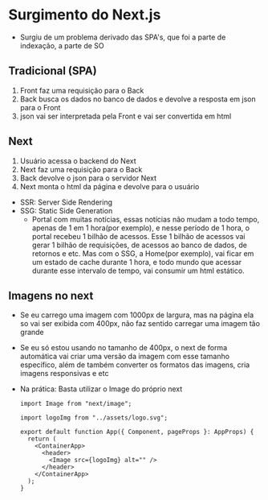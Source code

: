 # Surgimento do Next.js

- Surgiu de um problema derivado das SPA's, que foi a parte de indexação, a parte de SO

## Tradicional (SPA)

1. Front faz uma requisição para o Back
2. Back busca os dados no banco de dados e devolve a resposta em json para o Front
3. json vai ser interpretada pela Front e vai ser convertida em html

## Next

1. Usuário acessa o backend do Next
2. Next faz uma requisição para o Back
3. Back devolve o json para o servidor Next
4. Next monta o html da página e devolve para o usuário

- SSR: Server Side Rendering
- SSG: Static Side Generation
  - Portal com muitas notícias, essas notícias não mudam a todo tempo,
    apenas de 1 em 1 hora(por exemplo), e nesse período de 1 hora, o portal recebeu
    1 bilhão de acessos. Esse 1 bilhão de acessos vai gerar 1 bilhão de requisições, de acessos ao
    banco de dados, de retornos e etc. Mas com o SSG, a Home(por exemplo), vai ficar em um estado
    de cache durante 1 hora, e todo mundo que acessar durante esse intervalo de tempo, vai consumir
    um html estático.

## Imagens no next

- Se eu carrego uma imagem com 1000px de largura, mas na página ela so vai ser exibida com 400px,
  não faz sentido carregar uma imagem tão grande
- Se eu só estou usando no tamanho de 400px, o next de forma automática vai criar uma versão da
  imagem com esse tamanho específico, além de também converter os formatos das imagens,
  cria imagens responsivas e etc
- Na prática: Basta utilizar o Image do próprio next

  ```tsx
  import Image from "next/image";

  import logoImg from "../assets/logo.svg";

  export default function App({ Component, pageProps }: AppProps) {
    return (
      <ContainerApp>
        <header>
          <Image src={logoImg} alt="" />
        </header>
      </ContainerApp>
    );
  }
  ```
